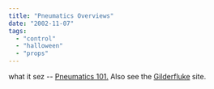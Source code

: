 ```yaml
---
title: "Pneumatics Overviews"
date: "2002-11-07"
tags: 
  - "control"
  - "halloween"
  - "props"
---
```


what it sez -- [Pneumatics 101.](http://www.pneumatics101.com/) Also see the [Gilderfluke](http://www.gilderfluke.com/app_notes.html) site.
